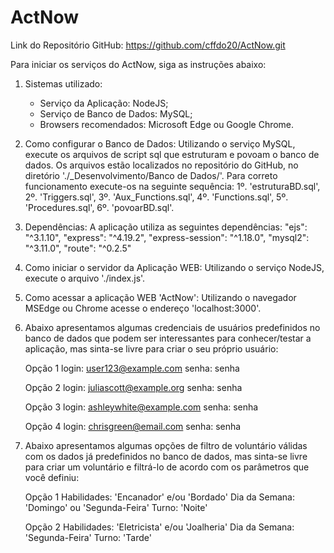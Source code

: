 # ActNow

Link do Repositório GitHub: https://github.com/cffdo20/ActNow.git

Para iniciar os serviços do ActNow, siga as instruções abaixo:

1. Sistemas utilizado:
    - Serviço da Aplicação: NodeJS;
    - Serviço de Banco de Dados: MySQL;
    - Browsers recomendados: Microsoft Edge ou Google Chrome.

2. Como configurar o Banco de Dados:
    Utilizando o serviço MySQL, execute os arquivos de script sql que estruturam e povoam o banco de dados.
    Os arquivos estão localizados no repositório do GitHub, no diretório './_Desenvolvimento/Banco de Dados/'.
    Para correto funcionamento execute-os na seguinte sequência:
        1º. 'estruturaBD.sql',
        2º. 'Triggers.sql',
        3º. 'Aux_Functions.sql',
        4º. 'Functions.sql',
        5º. 'Procedures.sql',
        6º. 'povoarBD.sql'.

3. Dependências:
   A aplicação utiliza as seguintes dependências:
       "ejs": "^3.1.10",
        "express": "^4.19.2",
        "express-session": "^1.18.0",
        "mysql2": "^3.11.0",
        "route": "^0.2.5"

4. Como iniciar o servidor da Aplicação WEB:
   Utilizando o serviço NodeJS, execute o arquivo './index.js'.

5. Como acessar a aplicação WEB 'ActNow':
    Utilizando o navegador MSEdge ou Chrome acesse o endereço 'localhost:3000'.

6. Abaixo apresentamos algumas credenciais de usuários predefinidos no banco de dados que podem ser
interessantes para conhecer/testar a aplicação, mas sinta-se livre para criar o seu próprio usuário:
    
    Opção 1
        login: user123@example.com
        senha: senha

    Opção 2
        login: juliascott@example.org
        senha: senha

    Opção 3
        login: ashleywhite@example.com
        senha: senha

    Opção 4
        login: chrisgreen@email.com
        senha: senha


7. Abaixo apresentamos algumas opções de filtro de voluntário válidas com os dados já predefinidos no banco
de dados, mas sinta-se livre para criar um voluntário e filtrá-lo de acordo com os parâmetros que você definiu:
    
    Opção 1
        Habilidades: 'Encanador' e/ou 'Bordado'
        Dia da Semana: 'Domingo' ou 'Segunda-Feira'
        Turno: 'Noite'

    Opção 2
        Habilidades: 'Eletricista' e/ou 'Joalheria'
        Dia da Semana: 'Segunda-Feira'
        Turno: 'Tarde'
